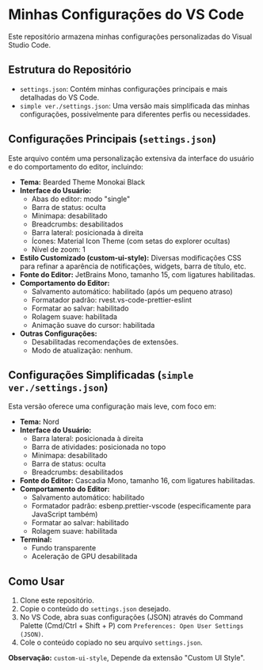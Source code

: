 # Minhas Configurações do VS Code

Este repositório armazena minhas configurações personalizadas do Visual Studio Code.

## Estrutura do Repositório

- `settings.json`: Contém minhas configurações principais e mais detalhadas do VS Code.
- `simple ver./settings.json`: Uma versão mais simplificada das minhas configurações, possivelmente para diferentes perfis ou necessidades.

## Configurações Principais (`settings.json`)

Este arquivo contém uma personalização extensiva da interface do usuário e do comportamento do editor, incluindo:

- **Tema:** Bearded Theme Monokai Black
- **Interface do Usuário:**
  - Abas do editor: modo "single"
  - Barra de status: oculta
  - Minimapa: desabilitado
  - Breadcrumbs: desabilitados
  - Barra lateral: posicionada à direita
  - Ícones: Material Icon Theme (com setas do explorer ocultas)
  - Nível de zoom: 1
- **Estilo Customizado (custom-ui-style):** Diversas modificações CSS para refinar a aparência de notificações, widgets, barra de título, etc.
- **Fonte do Editor:** JetBrains Mono, tamanho 15, com ligatures habilitadas.
- **Comportamento do Editor:**
  - Salvamento automático: habilitado (após um pequeno atraso)
  - Formatador padrão: rvest.vs-code-prettier-eslint
  - Formatar ao salvar: habilitado
  - Rolagem suave: habilitada
  - Animação suave do cursor: habilitada
- **Outras Configurações:**
  - Desabilitadas recomendações de extensões.
  - Modo de atualização: nenhum.

## Configurações Simplificadas (`simple ver./settings.json`)

Esta versão oferece uma configuração mais leve, com foco em:

- **Tema:** Nord
- **Interface do Usuário:**
  - Barra lateral: posicionada à direita
  - Barra de atividades: posicionada no topo
  - Minimapa: desabilitado
  - Barra de status: oculta
  - Breadcrumbs: desabilitados
- **Fonte do Editor:** Cascadia Mono, tamanho 16, com ligatures habilitadas.
- **Comportamento do Editor:**
  - Salvamento automático: habilitado
  - Formatador padrão: esbenp.prettier-vscode (especificamente para JavaScript também)
  - Formatar ao salvar: habilitado
  - Rolagem suave: habilitada
- **Terminal:**
  - Fundo transparente
  - Aceleração de GPU desabilitada

  

## Como Usar

1.  Clone este repositório.
2.  Copie o conteúdo do `settings.json` desejado.
3.  No VS Code, abra suas configurações (JSON) através do Command Palette (Cmd/Ctrl + Shift + P) com `Preferences: Open User Settings (JSON)`.
4.  Cole o conteúdo copiado no seu arquivo `settings.json`.

**Observação:** `custom-ui-style`, Depende da extensão "Custom UI Style".
